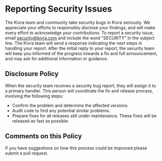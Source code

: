 # Reporting Security Issues

The Kivra team and community take security bugs in Kivra seriously. We appreciate your efforts to responsibly disclose your findings, and will make every effort to acknowledge your contributions.
To report a security issue, email [security@kivra.com](mailto:security@kivra.com) and include the word "SECURITY" in the subject line.
The Kivra team will send a response indicating the next steps in handling your report. After the initial reply to your report, the security team will keep you informed of the progress towards a fix and full announcement, and may ask for additional information or guidance.

## Disclosure Policy

When the security team receives a security bug report, they will assign it to a
primary handler. This person will coordinate the fix and release process,
involving the following steps:

  * Confirm the problem and determine the affected versions.
  * Audit code to find any potential similar problems.
  * Prepare fixes for all releases still under maintenance. These fixes will be
    released as fast as possible.

## Comments on this Policy

If you have suggestions on how this process could be improved please submit a
pull request.

